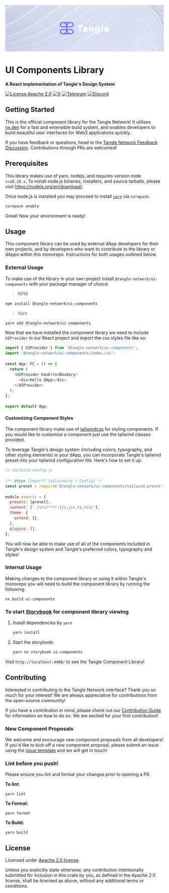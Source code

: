 <div align="center">
<a href="https://www.tangle.tools/">

![Tangle Logo](./src/assets/tangle-banner.png)
</a>

</div>

# UI Components Library

<p align="left">
    <strong> A React implementation of Tangle's Design System </strong>
    <br />
</p>

[![License Apache 2.0](https://img.shields.io/badge/License-Apache%202.0-blue.svg?style=flat-square)](https://www.apache.org/licenses/LICENSE-2.0.html)
[![X](https://img.shields.io/badge/follow-%40tangle_network-1DA1F2?logo=x&style=flat-square)](https://x.com/tangle_network)
[![Telegram](https://img.shields.io/badge/Telegram-gray?logo=telegram)](https://t.me/tanglenet)
[![Discord](https://img.shields.io/discord/833784453251596298.svg?style=flat-square&label=Discord&logo=discord)](https://discord.gg/cv8EfJu3Tn)

<h2 id="start"> Getting Started </h2>

This is the official component library for the Tangle Network! It utilizes [nx.dev](https://nx.dev/) for a fast and extensible build system, and enables developers to build beautiful user interfaces for Web3 applications quickly.

If you have feedback or questions, head to the [Tangle Network Feedback Discussion](https://github.com/tangle-network/feedback/discussions/categories/dapp-feedback). Contributions through PRs are welcomed!

## Prerequisites

This library makes use of yarn, nodejs, and requires version node `>=18.18.x`. To install node.js binaries, installers, and source tarballs, please visit https://nodejs.org/en/download/.

Once node.js is installed you may proceed to install [`yarn`](https://yarnpkg.com/getting-started) via `corepack`:

```bash
corepack enable
```

Great! Now your environment is ready!

## Usage

This component library can be used by external dApp developers for their own projects, and by developers who want to contribute to the library or dApps within this monorepo. Instructions for both usages outlined below.

### External Usage

To make use of the library in your own project install `@tangle-network/ui-components` with your package manager of choice:

> NPM

```bash
npm install @tangle-network/ui-components
```

> Yarn

```bash
yarn add @tangle-network/ui-components
```

Now that we have installed the component library we need to include `UIProvider` in our React project and import the css styles file like so:

```js
import { UIProvider } from '@tangle-network/ui-components';
import '@tangle-network/ui-components/index.css';

const App: FC = () => {
  return (
    <UIProvider hasErrorBoudary>
      <div>Hello dApp</div>
    </UIProvider>
  );
};

export default App;
```

#### Customizing Component Styles

The component library make use of [tailwindcss](https://tailwindcss.com/) for styling components. If you would like to customize a component just use the tailwind classes provided.

To leverage Tangle's design system (including colors, typography, and other styling elements) in your dApp, you can incorporate Tangle's tailwind preset into your tailwind configuration file. Here's how to set it up:

```js
// tailwind.config.js

/** @type {import('tailwindcss').Config} */
const preset = require('@tangle-network/ui-components/tailwind.preset');

module.exports = {
  presets: [preset],
  content: ['./src/**/*.{js,jsx,ts,tsx}'],
  theme: {
    extend: {},
  },
  plugins: [],
};
```

You will now be able to make use of all of the components included in Tangle's design system and Tangle's preferred colors, typography and styles!

### Internal Usage

Making changes to the component library or using it within Tangle's monorepo you will need to build the component library by running the following:

```
nx build ui-components
```

### To start [Storybook](https://storybook.js.org/) for component library viewing

1. Install dependencies by `yarn`

   ```bash
   yarn install
   ```

2. Start the storybook:

   ```bash
   yarn nx storybook ui-components
   ```

Visit `http://localhost:4400/` to see the Tangle Component Library!

<h2 id="contribute"> Contributing </h2>

Interested in contributing to the Tangle Network interface? Thank you so much for your interest! We are always appreciative for contributions from the open-source community!

If you have a contribution in mind, please check out our [Contribution Guide](../../.github/CONTRIBUTING.md) for information on how to do so. We are excited for your first contribution!

### New Component Proposals

We welcome and encourage new component proposals from all developers! If you'd like to kick off a new component proposal, please submit an issue using the [issue template](https://github.com/tangle-network/dapp/issues/new/choose) and we will get in touch!

### Lint before you push!

Please ensure you lint and format your changes prior to opening a PR.

**To lint:**

```
yarn lint
```

**To Format:**

```
yarn format
```

**To Build:**

```
yarn build
```

<h2 id="license"> License </h2>

Licensed under <a href="https://github.com/tangle-network/dapp/blob/develop/LICENSE">Apache 2.0 license</a>.

Unless you explicitly state otherwise, any contribution intentionally submitted for inclusion in this crate by you, as defined in the Apache 2.0 license, shall be licensed as above, without any additional terms or conditions.
